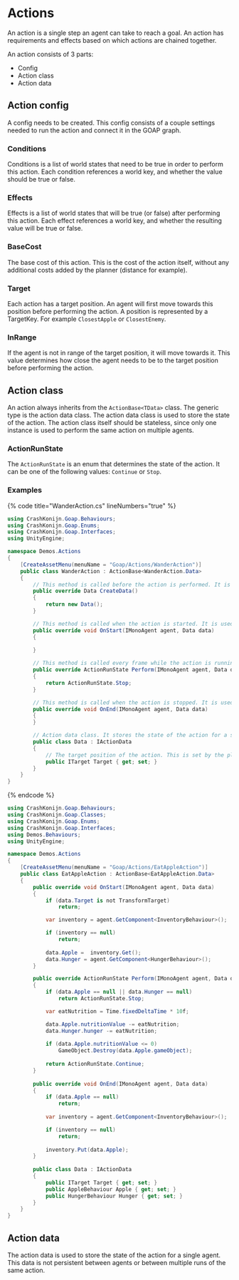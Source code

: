 ﻿# Actions

An action is a single step an agent can take to reach a goal. An action has requirements and effects based on which actions are chained together.

An action consists of 3 parts:
- Config
- Action class
- Action data

## Action config
A config needs to be created. This config consists of a couple settings needed to run the action and connect it in the GOAP graph.

### Conditions
Conditions is a list of world states that need to be true in order to perform this action. Each condition references a world key, and whether the value should be true or false.

### Effects
Effects is a list of world states that will be true (or false) after performing this action. Each effect references a world key, and whether the resulting value will be true or false.

### BaseCost
The base cost of this action. This is the cost of the action itself, without any additional costs added by the planner (distance for example).

### Target
Each action has a target position. An agent will first move towards this position before performing the action. A position is represented by a TargetKey. For example `ClosestApple` or `ClosestEnemy`.

### InRange
If the agent is not in range of the target position, it will move towards it. This value determines how close the agent needs to be to the target position before performing the action.

## Action class
An action always inherits from the `ActionBase<TData>` class. The generic type is the action data class. The action data class is used to store the state of the action. The action class itself should be stateless, since only one instance is used to perform the same action on multiple agents.

### ActionRunState
The `ActionRunState` is an enum that determines the state of the action. It can be one of the following values: `Continue` or `Stop`.

### Examples
{% code title="WanderAction.cs" lineNumbers="true" %}
```csharp
using CrashKonijn.Goap.Behaviours;
using CrashKonijn.Goap.Enums;
using CrashKonijn.Goap.Interfaces;
using UnityEngine;

namespace Demos.Actions
{
    [CreateAssetMenu(menuName = "Goap/Actions/WanderAction")]
    public class WanderAction : ActionBase<WanderAction.Data>
    {
        // This method is called before the action is performed. It is used to initialize the action data.
        public override Data CreateData()
        {
            return new Data();
        }

        // This method is called when the action is started. It is used to initialize the action.
        public override void OnStart(IMonoAgent agent, Data data)
        {
            
        }

        // This method is called every frame while the action is running. It is used to perform the action.
        public override ActionRunState Perform(IMonoAgent agent, Data data)
        {
            return ActionRunState.Stop;
        }

        // This method is called when the action is stopped. It is used to clean up the action.
        public override void OnEnd(IMonoAgent agent, Data data)
        {
        }

        // Action data class. It stores the state of the action for a single agent. This data is not persistent between agents or between multiple runs of the same action.
        public class Data : IActionData
        {
            // The target position of the action. This is set by the planner.
            public ITarget Target { get; set; }
        }
    }
}
```
{% endcode %}

```C#
using CrashKonijn.Goap.Behaviours;
using CrashKonijn.Goap.Classes;
using CrashKonijn.Goap.Enums;
using CrashKonijn.Goap.Interfaces;
using Demos.Behaviours;
using UnityEngine;

namespace Demos.Actions
{
    [CreateAssetMenu(menuName = "Goap/Actions/EatAppleAction")]
    public class EatAppleAction : ActionBase<EatAppleAction.Data>
    {
        public override void OnStart(IMonoAgent agent, Data data)
        {
            if (data.Target is not TransformTarget)
                return;

            var inventory = agent.GetComponent<InventoryBehaviour>();

            if (inventory == null)
                return;
            
            data.Apple =  inventory.Get();
            data.Hunger = agent.GetComponent<HungerBehaviour>();
        }

        public override ActionRunState Perform(IMonoAgent agent, Data data)
        {
            if (data.Apple == null || data.Hunger == null)
                return ActionRunState.Stop;

            var eatNutrition = Time.fixedDeltaTime * 10f;

            data.Apple.nutritionValue -= eatNutrition;
            data.Hunger.hunger -= eatNutrition;
            
            if (data.Apple.nutritionValue <= 0)
                GameObject.Destroy(data.Apple.gameObject);
            
            return ActionRunState.Continue;
        }
        
        public override void OnEnd(IMonoAgent agent, Data data)
        {
            if (data.Apple == null)
                return;
            
            var inventory = agent.GetComponent<InventoryBehaviour>();

            if (inventory == null)
                return;
            
            inventory.Put(data.Apple);
        }
        
        public class Data : IActionData
        {
            public ITarget Target { get; set; }
            public AppleBehaviour Apple { get; set; }
            public HungerBehaviour Hunger { get; set; }
        }
    }
}
```

## Action data
The action data is used to store the state of the action for a single agent. This data is not persistent between agents or between multiple runs of the same action.